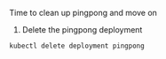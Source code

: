 Time to clean up pingpong and move on

1. Delete the pingpong deployment

```execute
kubectl delete deployment pingpong
```